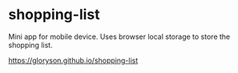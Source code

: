 # shopping-list

Mini app for mobile device. Uses browser local storage to store the shopping list.

https://gloryson.github.io/shopping-list
